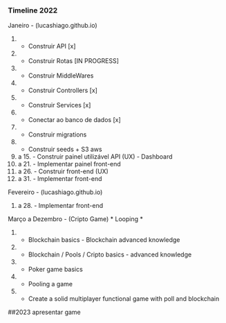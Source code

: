 ### Timeline 2022

Janeiro - (lucashiago.github.io)
01. - Construir API  [x]
02. - Construir Rotas [IN PROGRESS]
03. - Construir MiddleWares
04. - Construir Controllers [x]
05. - Construir Services [x]
06. - Conectar ao banco de dados [x]
07. - Construir migrations
08. - Construir seeds + S3 aws
09. a 15. - Construir painel utilizável API (UX) - Dashboard
16. a 21. - Implementar painel front-end
22. a 26. - Construir front-end (UX)
26. a 31. - Implementar front-end

Fevereiro - (lucashiago.github.io)
01. a 28. - Implementar front-end

Março a Dezembro - (Cripto Game) * Looping *
01. - Blockchain basics - Blockchain advanced knowledge
02. - Blockchain / Pools / Cripto basics - advanced knowledge
03. - Poker game basics
04. - Pooling a game
05. - Create a solid multiplayer functional game with poll and blockchain

##2023 apresentar game 
